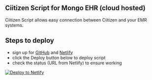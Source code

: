 ## Ciitizen Script for Mongo EHR (cloud hosted)

Ciitizen Script allows easy connection between Ciitizen and your EMR systems.

## Steps to deploy
- sign up for [GitHub](github.com) and [Netlify](app.netlify.com)
- click the Deploy button below to deploy script
- check the status (URL from Netlify) to ensure working

[![Deploy to Netlify](https://www.netlify.com/img/deploy/button.svg)](https://app.netlify.com/start/deploy?repository=https://github.com/floydnoel/ciitizen-script-mongo-ehr)

